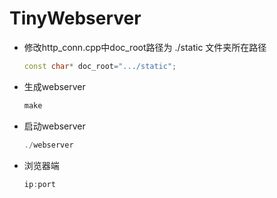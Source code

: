 # TinyWebserver

* 修改http_conn.cpp中doc_root路径为 ./static 文件夹所在路径

    ```C++
    const char* doc_root=".../static";
    ```

* 生成webserver

    ```C++
    make
    ```

* 启动webserver

    ```C++
    ./webserver 
    ```

* 浏览器端

    ```C++
    ip:port
    ```
